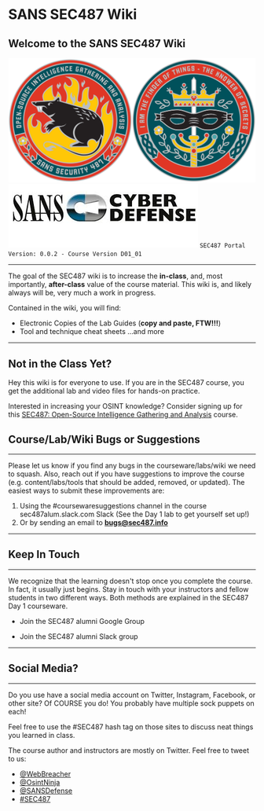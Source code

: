 SANS SEC487 Wiki
==================

Welcome to the SANS SEC487 Wiki
----------

![SEC487](SEC487/487_coin_combined_onwhite.png) ![Cyber Defense](SEC487/CyberDefense_logo.jpg)
`SEC487 Portal Version: 0.0.2 - Course Version D01_01`

---

The goal of the SEC487 wiki is to increase the **in-class**, and, most importantly, **after-class** value of the course material. This wiki is, and likely always will be, very much a work in progress.

Contained in the wiki, you will find:
- Electronic Copies of the Lab Guides (**copy and paste, FTW!!!**)
- Tool and technique cheat sheets
...and more

---

Not in the Class Yet?
-----------
Hey this wiki is for everyone to use. If you are in the SEC487 course, you get the additional lab and video files for hands-on practice.

Interested in increasing your OSINT knowledge? Consider signing up for this [SEC487: Open-Source Intelligence Gathering and Analysis](https://www.sans.org/course/open-source-intelligence-gathering) course.


Course/Lab/Wiki Bugs or Suggestions
----------

---

Please let us know if you find any bugs in the courseware/labs/wiki we need to squash. Also, reach out if you have suggestions to improve the course (e.g. content/labs/tools that should be added, removed, or updated). The easiest ways to submit these improvements are:

1. Using the #coursewaresuggestions channel in the course sec487alum.slack.com Slack (See the Day 1 lab to get yourself set up!)
2. Or by sending an email to **<bugs@sec487.info>**

---

Keep In Touch
----------

---

We recognize that the learning doesn't stop once you complete the course. In fact, it usually just begins. Stay in touch with your instructors and fellow students in two different ways. Both methods are explained in the SEC487 Day 1 courseware.

- Join the SEC487 alumni Google Group

- Join the SEC487 alumni Slack group

---

Social Media?
----------

---
Do you use have a social media account on Twitter, Instagram, Facebook, or other site? Of COURSE you do! You probably have multiple sock puppets on each! 

Feel free to use the #SEC487 hash tag on those sites to discuss neat things you learned in class.

The course author and instructors are mostly on Twitter. Feel free to tweet to us:

- [@WebBreacher](https://twitter.com/webbreacher)
- [@OsintNinja](https://twitter.com/osintninja)
- [@SANSDefense](https://twitter.com/sansdefense)
- [#SEC487](https://twitter.com/search?q=%23sec487&src=typd)